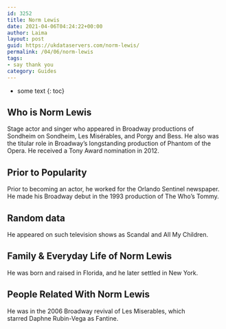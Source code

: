 ```yaml
---
id: 3252
title: Norm Lewis
date: 2021-04-06T04:24:22+00:00
author: Laima
layout: post
guid: https://ukdataservers.com/norm-lewis/
permalink: /04/06/norm-lewis
tags:
- say thank you
category: Guides
---
```


* some text
{: toc}


## Who is Norm Lewis
                  
                  
                  
Stage actor and singer who appeared in Broadway productions of Sondheim on Sondheim, Les Misérables, and Porgy and Bess. He also was the titular role in Broadway&#8217;s longstanding production of Phantom of the Opera. He received a Tony Award nomination in 2012.
                  
              
            
              
            
                
                
                
## Prior to Popularity
                  
                  
                  
Prior to becoming an actor, he worked for the Orlando Sentinel newspaper. He made his Broadway debut in the 1993 production of The Who&#8217;s Tommy.
                  
              
            
              
            
                
                
                
## Random data
                  
                  
                  
He appeared on such television shows as Scandal and All My Children.
                  
              
            
              
            
                
                
                
## Family & Everyday Life of Norm Lewis
                  
                  
                  
He was born and raised in Florida, and he later settled in New York.
                  
              
            
              
            
                
                
                
## People Related With Norm Lewis
                  
                  
                  
He was in the 2006 Broadway revival of Les Miserables, which starred Daphne Rubin-Vega as Fantine.
                  
              
            
              
            
                
              
            
              
              
            
            
              
            
          
          
          